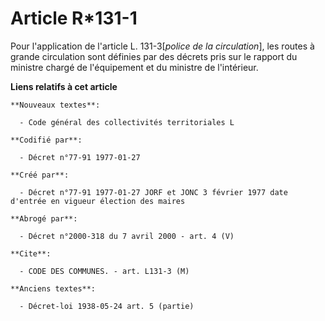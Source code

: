 # Article R*131-1

Pour l'application de l'article L. 131-3[*police de la circulation*], les routes à grande circulation sont définies par des
décrets pris sur le rapport du ministre chargé de l'équipement et du ministre de l'intérieur.

**Liens relatifs à cet article**

	**Nouveaux textes**:

	  - Code général des collectivités territoriales L

	**Codifié par**:

	  - Décret n°77-91 1977-01-27

	**Créé par**:

	  - Décret n°77-91 1977-01-27 JORF et JONC 3 février 1977 date d'entrée en vigueur élection des maires

	**Abrogé par**:

	  - Décret n°2000-318 du 7 avril 2000 - art. 4 (V)

	**Cite**:

	  - CODE DES COMMUNES. - art. L131-3 (M)

	**Anciens textes**:

	  - Décret-loi 1938-05-24 art. 5 (partie)
